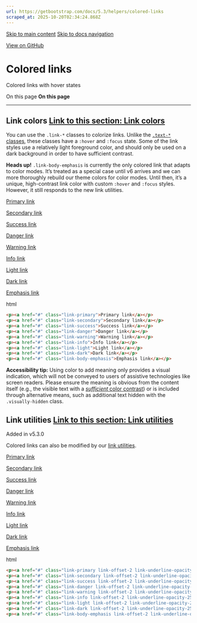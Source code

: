 ```yaml
---
url: https://getbootstrap.com/docs/5.3/helpers/colored-links
scraped_at: 2025-10-20T02:34:24.868Z
---
```


[Skip to main content](https://getbootstrap.com/docs/5.3/helpers/colored-links/#content) [Skip to docs navigation](https://getbootstrap.com/docs/5.3/helpers/colored-links/#bd-docs-nav)

[View on GitHub](https://github.com/twbs/bootstrap/blob/v5.3.8/site/src/content/docs/helpers/colored-links.mdx "View and edit this file on GitHub")

# Colored links

Colored links with hover states

On this page
**On this page**

* * *

## Link colors [Link to this section: Link colors](https://getbootstrap.com/docs/5.3/helpers/colored-links/\#link-colors)

You can use the `.link-*` classes to colorize links. Unlike the [`.text-*` classes](https://getbootstrap.com/docs/5.3/utilities/colors), these classes have a `:hover` and `:focus` state. Some of the link styles use a relatively light foreground color, and should only be used on a dark background in order to have sufficient contrast.

**Heads up!** `.link-body-emphasis` is currently the only colored link that adapts to color modes. It’s treated as a special case until v6 arrives and we can more thoroughly rebuild our theme colors for color modes. Until then, it’s a unique, high-contrast link color with custom `:hover` and `:focus` styles. However, it still responds to the new link utilities.

[Primary link](https://getbootstrap.com/docs/5.3/helpers/colored-links/#)

[Secondary link](https://getbootstrap.com/docs/5.3/helpers/colored-links/#)

[Success link](https://getbootstrap.com/docs/5.3/helpers/colored-links/#)

[Danger link](https://getbootstrap.com/docs/5.3/helpers/colored-links/#)

[Warning link](https://getbootstrap.com/docs/5.3/helpers/colored-links/#)

[Info link](https://getbootstrap.com/docs/5.3/helpers/colored-links/#)

[Light link](https://getbootstrap.com/docs/5.3/helpers/colored-links/#)

[Dark link](https://getbootstrap.com/docs/5.3/helpers/colored-links/#)

[Emphasis link](https://getbootstrap.com/docs/5.3/helpers/colored-links/#)

html

```html
<p><a href="#" class="link-primary">Primary link</a></p>
<p><a href="#" class="link-secondary">Secondary link</a></p>
<p><a href="#" class="link-success">Success link</a></p>
<p><a href="#" class="link-danger">Danger link</a></p>
<p><a href="#" class="link-warning">Warning link</a></p>
<p><a href="#" class="link-info">Info link</a></p>
<p><a href="#" class="link-light">Light link</a></p>
<p><a href="#" class="link-dark">Dark link</a></p>
<p><a href="#" class="link-body-emphasis">Emphasis link</a></p>
```

**Accessibility tip:** Using color to add meaning only provides a visual indication, which will not be conveyed to users of assistive technologies like screen readers. Please ensure the meaning is obvious from the content itself (e.g., the visible text with a [_sufficient_ color contrast](https://getbootstrap.com/docs/5.3/getting-started/accessibility/#color-contrast)) or is included through alternative means, such as additional text hidden with the `.visually-hidden` class.

## Link utilities [Link to this section: Link utilities](https://getbootstrap.com/docs/5.3/helpers/colored-links/\#link-utilities)

Added in v5.3.0

Colored links can also be modified by our [link utilities](https://getbootstrap.com/docs/5.3/utilities/link/).

[Primary link](https://getbootstrap.com/docs/5.3/helpers/colored-links/#)

[Secondary link](https://getbootstrap.com/docs/5.3/helpers/colored-links/#)

[Success link](https://getbootstrap.com/docs/5.3/helpers/colored-links/#)

[Danger link](https://getbootstrap.com/docs/5.3/helpers/colored-links/#)

[Warning link](https://getbootstrap.com/docs/5.3/helpers/colored-links/#)

[Info link](https://getbootstrap.com/docs/5.3/helpers/colored-links/#)

[Light link](https://getbootstrap.com/docs/5.3/helpers/colored-links/#)

[Dark link](https://getbootstrap.com/docs/5.3/helpers/colored-links/#)

[Emphasis link](https://getbootstrap.com/docs/5.3/helpers/colored-links/#)

html

```html
<p><a href="#" class="link-primary link-offset-2 link-underline-opacity-25 link-underline-opacity-100-hover">Primary link</a></p>
<p><a href="#" class="link-secondary link-offset-2 link-underline-opacity-25 link-underline-opacity-100-hover">Secondary link</a></p>
<p><a href="#" class="link-success link-offset-2 link-underline-opacity-25 link-underline-opacity-100-hover">Success link</a></p>
<p><a href="#" class="link-danger link-offset-2 link-underline-opacity-25 link-underline-opacity-100-hover">Danger link</a></p>
<p><a href="#" class="link-warning link-offset-2 link-underline-opacity-25 link-underline-opacity-100-hover">Warning link</a></p>
<p><a href="#" class="link-info link-offset-2 link-underline-opacity-25 link-underline-opacity-100-hover">Info link</a></p>
<p><a href="#" class="link-light link-offset-2 link-underline-opacity-25 link-underline-opacity-100-hover">Light link</a></p>
<p><a href="#" class="link-dark link-offset-2 link-underline-opacity-25 link-underline-opacity-100-hover">Dark link</a></p>
<p><a href="#" class="link-body-emphasis link-offset-2 link-underline-opacity-25 link-underline-opacity-75-hover">Emphasis link</a></p>
```